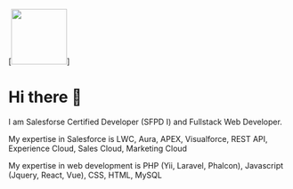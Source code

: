 [<img  height="100px" src="https://drm--c.na114.content.force.com/servlet/servlet.ImageServer?id=0153k00000A5Mtz&amp;oid=00DF0000000gZsu&amp;lastMod=1617268528000" alt="">]

# Hi there 👋

I am Salesforse Certified Developer (SFPD I) and Fullstack Web Developer.

My expertise in Salesforce is LWC, Aura, APEX, Visualforce, REST API, Experience Cloud, Sales Cloud, Marketing Cloud

My expertise in web development is PHP (Yii, Laravel, Phalcon), Javascript (Jquery, React, Vue), CSS, HTML, MySQL

